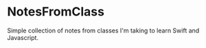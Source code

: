 NotesFromClass
==============

Simple collection of notes from classes I'm taking to learn Swift and Javascript.

